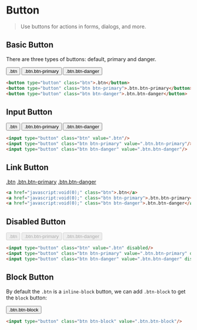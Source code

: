 # Button

> Use buttons for actions in forms, dialogs, and more.

## Basic Button

There are three types of buttons: default, primary and danger.

<button type="button" class="btn">.btn</button>
<button type="button" class="btn btn-primary">.btn.btn-primary</button>
<button type="button" class="btn btn-danger">.btn.btn-danger</button>

```html
<button type="button" class="btn">.btn</button>
<button type="button" class="btn btn-primary">.btn.btn-primary</button>
<button type="button" class="btn btn-danger">.btn.btn-danger</button>
```

## Input Button

<input type="button" class="btn" value=".btn"/>
<input type="button" class="btn btn-primary" value=".btn.btn-primary"/>
<input type="button" class="btn btn-danger" value=".btn.btn-danger"/>

```html
<input type="button" class="btn" value=".btn"/>
<input type="button" class="btn btn-primary" value=".btn.btn-primary"/>
<input type="button" class="btn btn-danger" value=".btn.btn-danger"/>
```

## Link Button

<a href="javascript:void(0);" class="btn">.btn</a>
<a href="javascript:void(0);" class="btn btn-primary">.btn.btn-primary</a>
<a href="javascript:void(0);" class="btn btn-danger">.btn.btn-danger</a>

```html
<a href="javascript:void(0);" class="btn">.btn</a>
<a href="javascript:void(0);" class="btn btn-primary">.btn.btn-primary</a>
<a href="javascript:void(0);" class="btn btn-danger">.btn.btn-danger</a>
```

## Disabled Button

<input type="button" class="btn" value=".btn" disabled/>
<input type="button" class="btn btn-primary" value=".btn.btn-primary" disabled/>
<input type="button" class="btn btn-danger" value=".btn.btn-danger" disabled/>

```html
<input type="button" class="btn" value=".btn" disabled/>
<input type="button" class="btn btn-primary" value=".btn.btn-primary" disabled/>
<input type="button" class="btn btn-danger" value=".btn.btn-danger" disabled/>
```

## Block Button

By default the `.btn` is a `inline-block` button, we can add `.btn-block` to get the `block` button:

<input type="button" class="btn btn-block" value=".btn.btn-block"/>

```html
<input type="button" class="btn btn-block" value=".btn.btn-block"/>
```
